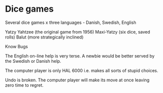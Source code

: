 # Dice games

Several dice games x three languages - Danish, Swedish, English

Yatzy
Yahtzee (the original game from 1956)
Maxi-Yatzy (six dice, saved rolls)
Balut (more strategically inclined)

Know Bugs

The English on-line help is very terse. A newbie would be better served by the Swedish or Danish help.

The computer player is only HAL 6000 i.e. makes all sorts of stupid choices.

Undo is broken. The computer player will make its move at once leaving zero time to regret.